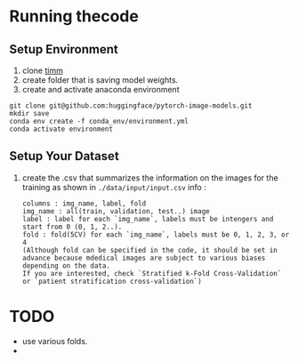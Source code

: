 # Running thecode
## Setup Environment
1. clone [timm](https://github.com/huggingface/pytorch-image-models#getting-started-documentation)
2. create folder that is saving model weights.
3. create and activate anaconda environment
```
git clone git@github.com:huggingface/pytorch-image-models.git
mkdir save
conda env create -f conda_env/environment.yml
conda activate environment
```

## Setup Your Dataset
1. create the .csv that summarizes the information on the images for the training as shown in `./data/input/input.csv`
   info :
   ```
   columns : img_name, label, fold
   img_name : all(train, validation, test..) image
   label : label for each `img_name`, labels must be intengers and start from 0 (0, 1, 2..).
   fold : fold(5CV) for each `img_name`, labels must be 0, 1, 2, 3, or 4
   (Although fold can be specified in the code, it should be set in advance because mdedical images are subject to various biases depending on the data.
   If you are interested, check `Stratified k-Fold Cross-Validation` or `patient stratification cross-validation`)
   ```

# TODO
- use various folds.
- 
